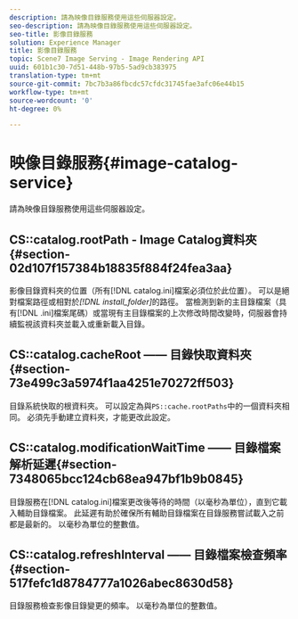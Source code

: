 ```yaml
---
description: 請為映像目錄服務使用這些伺服器設定。
seo-description: 請為映像目錄服務使用這些伺服器設定。
seo-title: 影像目錄服務
solution: Experience Manager
title: 影像目錄服務
topic: Scene7 Image Serving - Image Rendering API
uuid: 601b1c30-7d51-448b-97b5-5ad9cb383975
translation-type: tm+mt
source-git-commit: 7bc7b3a86fbcdc57cfdc31745fae3afc06e44b15
workflow-type: tm+mt
source-wordcount: '0'
ht-degree: 0%

---
```



# 映像目錄服務{#image-catalog-service}

請為映像目錄服務使用這些伺服器設定。

## CS::catalog.rootPath - Image Catalog資料夾{#section-02d107f157384b18835f884f24fea3aa}

影像目錄資料夾的位置（所有[!DNL catalog.ini]檔案必須位於此位置）。 可以是絕對檔案路徑或相對於&#x200B;*[!DNL install_folder]*&#x200B;的路徑。 當檢測到新的主目錄檔案（具有[!DNL .ini]檔案尾碼）或當現有主目錄檔案的上次修改時間改變時，伺服器會持續監視該資料夾並載入或重新載入目錄。

## CS::catalog.cacheRoot —— 目錄快取資料夾{#section-73e499c3a5974f1aa4251e70272ff503}

目錄系統快取的根資料夾。 可以設定為與`PS::cache.rootPaths`中的一個資料夾相同。 必須先手動建立資料夾，才能更改此設定。

## CS::catalog.modificationWaitTime —— 目錄檔案解析延遲{#section-7348065bcc124cb68ea947bf1b9b0845}

目錄服務在[!DNL catalog.ini]檔案更改後等待的時間（以毫秒為單位），直到它載入輔助目錄檔案。 此延遲有助於確保所有輔助目錄檔案在目錄服務嘗試載入之前都是最新的。 以毫秒為單位的整數值。

## CS::catalog.refreshInterval —— 目錄檔案檢查頻率{#section-517fefc1d8784777a1026abec8630d58}

目錄服務檢查影像目錄變更的頻率。 以毫秒為單位的整數值。
